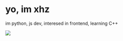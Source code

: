 # yo, im xhz 
im python, js dev, interesed in frontend, learning C++

![](https://komarev.com/ghpvc/?username=xhz1337&color=blueviolet)
